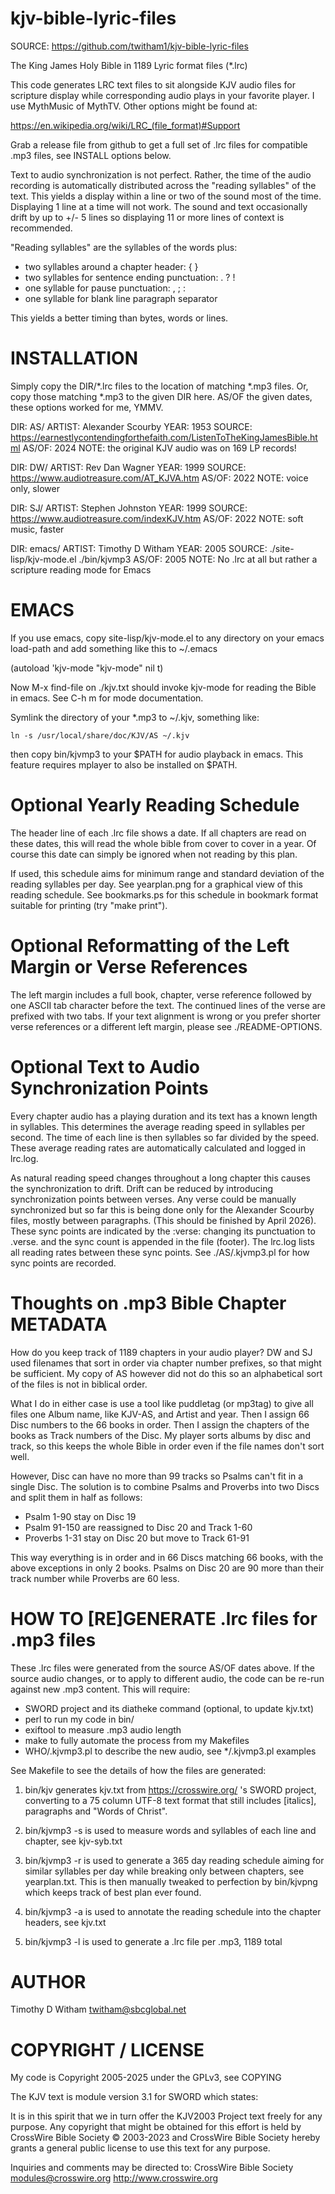 # kjv-bible-lyric-files

SOURCE:	https://github.com/twitham1/kjv-bible-lyric-files

The King James Holy Bible in 1189 Lyric format files (*.lrc)

This code generates LRC text files to sit alongside KJV audio files
for scripture display while corresponding audio plays in your favorite
player.  I use MythMusic of MythTV.  Other options might be found at:

https://en.wikipedia.org/wiki/LRC_(file_format)#Support

Grab a release file from github to get a full set of .lrc files for
compatible .mp3 files, see INSTALL options below.

Text to audio synchronization is not perfect.  Rather, the time of the
audio recording is automatically distributed across the "reading
syllables" of the text.  This yields a display within a line or two of
the sound most of the time.  Displaying 1 line at a time will not
work.  The sound and text occasionally drift by up to +/- 5 lines so
displaying 11 or more lines of context is recommended.

"Reading syllables" are the syllables of the words plus:

* two syllables around a chapter header: { }
* two syllables for sentence ending punctuation: . ? !
* one syllable for pause punctuation: , ; :
* one syllable for blank line paragraph separator

This yields a better timing than bytes, words or lines.


# INSTALLATION

Simply copy the DIR/*.lrc files to the location of matching *.mp3
files.  Or, copy those matching *.mp3 to the given DIR here.  AS/OF
the given dates, these options worked for me, YMMV.

DIR:	AS/
ARTIST:	Alexander Scourby
YEAR:	1953
SOURCE:	https://earnestlycontendingforthefaith.com/ListenToTheKingJamesBible.html
AS/OF:	2024
NOTE:	the original KJV audio was on 169 LP records!

DIR:	DW/
ARTIST:	Rev Dan Wagner
YEAR:	1999
SOURCE:	https://www.audiotreasure.com/AT_KJVA.htm
AS/OF:	2022
NOTE:	voice only, slower

DIR:	SJ/
ARTIST:	Stephen Johnston
YEAR:	1999
SOURCE:	https://www.audiotreasure.com/indexKJV.htm
AS/OF:	2022
NOTE:	soft music, faster

DIR:	emacs/
ARTIST:	Timothy D Witham
YEAR:	2005
SOURCE:	./site-lisp/kjv-mode.el ./bin/kjvmp3
AS/OF:	2005
NOTE:	No .lrc at all but rather a scripture reading mode for Emacs


# EMACS

If you use emacs, copy site-lisp/kjv-mode.el to any directory on your
emacs load-path and add something like this to ~/.emacs

   (autoload 'kjv-mode "kjv-mode" nil t)

Now M-x find-file on ./kjv.txt should invoke kjv-mode for reading the
Bible in emacs.  See C-h m for mode documentation.

Symlink the directory of your *.mp3 to ~/.kjv, something like:

	ln -s /usr/local/share/doc/KJV/AS ~/.kjv

then copy bin/kjvmp3 to your $PATH for audio playback in emacs.  This
feature requires mplayer to also be installed on $PATH.


# Optional Yearly Reading Schedule

The header line of each .lrc file shows a date.  If all chapters are
read on these dates, this will read the whole bible from cover to
cover in a year.  Of course this date can simply be ignored when not
reading by this plan.

If used, this schedule aims for minimum range and standard deviation
of the reading syllables per day.  See yearplan.png for a graphical
view of this reading schedule.  See bookmarks.ps for this schedule in
bookmark format suitable for printing (try "make print").


# Optional Reformatting of the Left Margin or Verse References

The left margin includes a full book, chapter, verse reference
followed by one ASCII tab character before the text.  The continued
lines of the verse are prefixed with two tabs.  If your text alignment
is wrong or you prefer shorter verse references or a different left
margin, please see ./README-OPTIONS.


# Optional Text to Audio Synchronization Points

Every chapter audio has a playing duration and its text has a known
length in syllables.  This determines the average reading speed in
syllables per second.  The time of each line is then syllables so far
divided by the speed.  These average reading rates are automatically
calculated and logged in lrc.log.

As natural reading speed changes throughout a long chapter this causes
the synchronization to drift.  Drift can be reduced by introducing
synchronization points between verses.  Any verse could be manually
synchronized but so far this is being done only for the Alexander
Scourby files, mostly between paragraphs.  (This should be finished by
April 2026).  These sync points are indicated by the :verse: changing
its punctuation to .verse. and the sync count is appended in the file
(footer).  The lrc.log lists all reading rates between these sync
points.  See ./AS/.kjvmp3.pl for how sync points are recorded.


# Thoughts on .mp3 Bible Chapter METADATA

How do you keep track of 1189 chapters in your audio player?  DW and
SJ used filenames that sort in order via chapter number prefixes, so
that might be sufficient.  My copy of AS however did not do this so an
alphabetical sort of the files is not in biblical order.

What I do in either case is use a tool like puddletag (or mp3tag) to
give all files one Album name, like KJV-AS, and Artist and year.  Then
I assign 66 Disc numbers to the 66 books in order.  Then I assign the
chapters of the books as Track numbers of the Disc.  My player sorts
albums by disc and track, so this keeps the whole Bible in order even
if the file names don't sort well.

However, Disc can have no more than 99 tracks so Psalms can't fit in a
single Disc.  The solution is to combine Psalms and Proverbs into two
Discs and split them in half as follows:

* Psalm 1-90 stay on Disc 19
* Psalm 91-150 are reassigned to Disc 20 and Track 1-60
* Proverbs 1-31 stay on Disc 20 but move to Track 61-91

This way everything is in order and in 66 Discs matching 66 books,
with the above exceptions in only 2 books.  Psalms on Disc 20 are 90
more than their track number while Proverbs are 60 less.


# HOW TO [RE]GENERATE .lrc files for .mp3 files

These .lrc files were generated from the source AS/OF dates above.  If
the source audio changes, or to apply to different audio, the code can
be re-run against new .mp3 content.  This will require:

* SWORD project and its diatheke command (optional, to update kjv.txt)
* perl to run my code in bin/
* exiftool to measure .mp3 audio length
* make to fully automate the process from my Makefiles
* WHO/.kjvmp3.pl to describe the new audio, see */.kjvmp3.pl examples

See Makefile to see the details of how the files are generated:

1. bin/kjv generates kjv.txt from https://crosswire.org/ 's SWORD
project, converting to a 75 column UTF-8 text format that still
includes [italics], paragraphs and "Words of Christ".

2. bin/kjvmp3 -s is used to measure words and syllables of each line
and chapter, see kjv-syb.txt

3. bin/kjvmp3 -r is used to generate a 365 day reading schedule aiming
for similar syllables per day while breaking only between chapters,
see yearplan.txt.  This is then manually tweaked to perfection by
bin/kjvpng which keeps track of best plan ever found.

4. bin/kjvmp3 -a is used to annotate the reading schedule into the
chapter headers, see kjv.txt

5. bin/kjvmp3 -l is used to generate a .lrc file per .mp3, 1189 total


# AUTHOR

Timothy D Witham <twitham@sbcglobal.net>


# COPYRIGHT / LICENSE

My code is Copyright 2005-2025 under the GPLv3, see COPYING

The KJV text is module version 3.1 for SWORD which states:

It is in this spirit that we in turn offer the KJV2003 Project text
freely for any purpose.  Any copyright that might be obtained for this
effort is held by CrossWire Bible Society © 2003-2023 and CrossWire
Bible Society hereby grants a general public license to use this text
for any purpose.

Inquiries and comments may be directed to:
CrossWire Bible Society
modules@crosswire.org
http://www.crosswire.org

